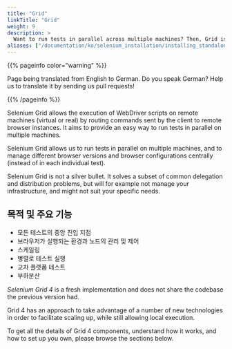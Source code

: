 ```yaml
---
title: "Grid"
linkTitle: "Grid"
weight: 9
description: >
  Want to run tests in parallel across multiple machines? Then, Grid is for you.
aliases: ["/documentation/ko/selenium_installation/installing_standalone_server/"]
---
```


{{% pageinfo color="warning" %}}
<p class="lead">
   <i class="fas fa-language display-4"></i> 
   Page being translated from 
   English to German. Do you speak German? Help us to translate
   it by sending us pull requests!
</p>
{{% /pageinfo %}}

Selenium Grid allows the execution of WebDriver scripts on remote machines (virtual
or real) by routing commands sent by the client to remote browser instances.
It aims to provide an easy way to run tests in parallel on multiple machines.

Selenium Grid allows us to run tests in parallel on multiple machines,
and to manage different browser versions and browser configurations centrally
(instead of in each individual test).

Selenium Grid is not a silver bullet.
It solves a subset of common delegation and distribution problems,
but will for example not manage your infrastructure,
and might not suit your specific needs.

## 목적 및 주요 기능

* 모든 테스트의 중앙 진입 지점
* 브라우저가 실행되는 환경과 노드의 관리 및 제어
* 스케일링
* 병렬로 테스트 실행
* 교차 플랫폼 테스트
* 부하분산


_Selenium Grid 4_ is a fresh implementation and does not share the codebase
the previous version had.

Grid 4 has an approach to take advantage of a number of new technologies in order 
to facilitate scaling up, while still allowing local execution.

To get all the details of Grid 4 components, understand how it works, and how to set
up you own, please browse the sections below.